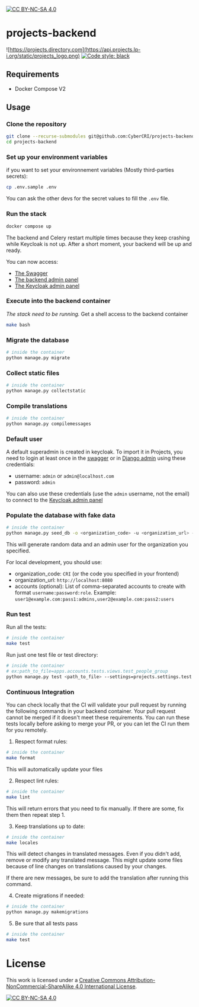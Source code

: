 [![CC BY-NC-SA 4.0][cc-by-nc-sa-shield]][cc-by-nc-sa]
# projects-backend

![https://projects.directory.com](https://api.projects.lp-i.org/static/projects_logo.png)
[![Code style: black](https://img.shields.io/badge/code%20style-black-000000.svg)](https://github.com/psf/black)


## Requirements
- Docker Compose V2

## Usage

### Clone the repository

```bash
git clone --recurse-submodules git@github.com:CyberCRI/projects-backend.git 
cd projects-backend
```

### Set up your environment variables

if you want to set your environnement variables (Mostly third-parties secrets):
```bash
cp .env.sample .env
```
You can ask the other devs for the secret values to fill the `.env` file.

### Run the stack

```bash
docker compose up
```

The backend and Celery restart multiple times because they keep crashing while Keycloak is not up. After a short moment, your backend will be up and ready.

You can now access: 

- [The Swagger](http://localhost:8000)
- [The backend admin panel](http://localhost:8000/admin)
- [The Keycloak admin panel](http://localhost:8001)

### Execute into the backend container
*The stack need to be running.*
Get a shell access to the backend container
```bash
make bash
```

### Migrate the database
```bash
# inside the container
python manage.py migrate
```

### Collect static files
```bash
# inside the container
python manage.py collectstatic
```

### Compile translations
```bash
# inside the container
python manage.py compilemessages
```

### Default user
A default superadmin is created in keycloak. To import it in Projects, you need to login at least once in the [swagger](http://localhost:8000/api/schema/swagger-ui) or in [Django admin](http://localhost:8000/admin) using these credentials:
- username: `admin` or `admin@localhost.com`
- password: `admin`

You can also use these credentials (use the `admin` username, not the email) to connect to the [Keycloak admin panel](http://localhost/8001)


### Populate the database with fake data

```bash
# inside the container
python manage.py seed_db -o <organization_code> -u <organization_url> -a <accounts>
```

This will generate random data and an admin user for the organization you specified.

For local development, you should use:
- organization_code: `CRI` (or the code you specified in your frontend)
- organization_url: `http://localhost:8080`
- accounts (optional): List of comma-separated accounts to create with format `username:password:role`. Example: `user1@example.com:pass1:admins,user2@example.com:pass2:users`

### Run test

Run all the tests:

```bash
# inside the container
make test
```

Run just one test file or test directory: 

```bash
# inside the container
# ex:path_to_file=apps.accounts.tests.views.test_people_group
python manage.py test <path_to_file> --settings=projects.settings.test 
```

### Continuous Integration

You can check locally that the CI will validate your pull request by running the following commands in your backend container. Your pull request cannot be merged if it doesn't meet these requirements. You can run these tests locally before asking to merge your PR, or you can let the CI run them for you remotely.

1. Respect format rules:

```bash
# inside the container
make format
```

This will automatically update your files

2. Respect lint rules:

```bash
# inside the container
make lint
```

This will return errors that you need to fix manually. If there are some, fix them then repeat step 1.

3. Keep translations up to date:

```bash
# inside the container
make locales
```

This will detect changes in translated messages. Even if you didn't add, remove or modify any translated message. This might update some files because of line changes on translations caused by your changes.

If there are new messages, be sure to add the translation after running this command.

4. Create migrations if needed:

```bash
# inside the container
python manage.py makemigrations
```

5. Be sure that all tests pass

```bash
# inside the container
make test
```

# License
This work is licensed under a
[Creative Commons Attribution-NonCommercial-ShareAlike 4.0 International License][cc-by-nc-sa].

[![CC BY-NC-SA 4.0][cc-by-nc-sa-image]][cc-by-nc-sa]

[cc-by-nc-sa]: http://creativecommons.org/licenses/by-nc-sa/4.0/
[cc-by-nc-sa-image]: https://licensebuttons.net/l/by-nc-sa/4.0/88x31.png
[cc-by-nc-sa-shield]: https://img.shields.io/badge/License-CC%20BY--NC--SA%204.0-lightgrey.svg

